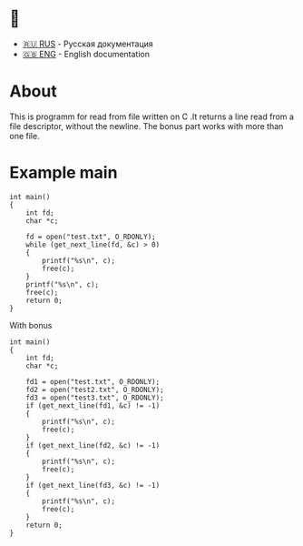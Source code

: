 
# :construction: 

- [:ru: RUS](./README.ru.md) - Русская документация
- [:uk: ENG](./README.md) - English documentation

# About
This is programm for read from file written on C .It returns a line read from a
file descriptor, without the newline.
The bonus part
works with more than one file.

# Example main

```
int main()
{
    int fd;
    char *c;

    fd = open("test.txt", O_RDONLY);
    while (get_next_line(fd, &c) > 0)
    {
        printf("%s\n", c);
        free(c);
    }
    printf("%s\n", c);
    free(c);
    return 0;
}
```

With bonus

```
int main()
{
    int fd;
    char *c;

    fd1 = open("test.txt", O_RDONLY);
    fd2 = open("test2.txt", O_RDONLY);
    fd3 = open("test3.txt", O_RDONLY);
    if (get_next_line(fd1, &c) != -1)
    {
        printf("%s\n", c);
        free(c);
    }
    if (get_next_line(fd2, &c) != -1)
    {
        printf("%s\n", c);
        free(c);
    }
    if (get_next_line(fd3, &c) != -1)
    {
        printf("%s\n", c);
        free(c);
    }
    return 0;
}
```
